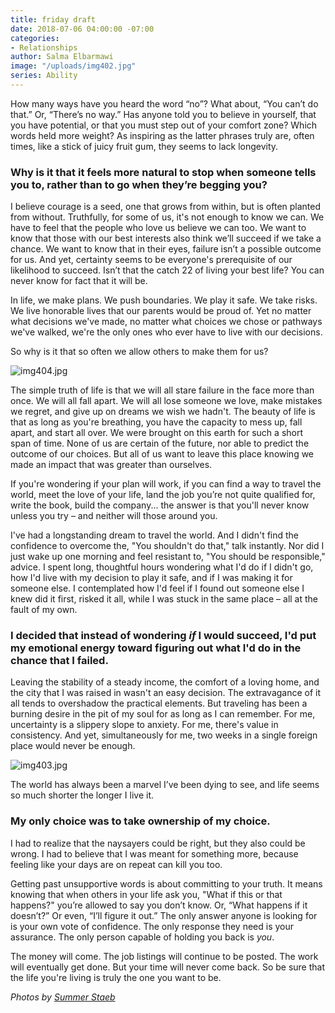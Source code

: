 ```yaml
---
title: friday draft
date: 2018-07-06 04:00:00 -07:00
categories:
- Relationships
author: Salma Elbarmawi
image: "/uploads/img402.jpg"
series: Ability
---
```


How many ways have you heard the word “no”? What about, “You can’t do that.” Or, “There’s no way.” Has anyone told you to believe in yourself, that you have potential, or that you must step out of your comfort zone? Which words held more weight? As inspiring as the latter phrases truly are, often times, like a stick of juicy fruit gum, they seems to lack longevity. 

### Why is it that it feels more natural to stop when someone tells you to, rather than to go when they’re begging you? 

I believe courage is a seed, one that grows from within, but is often planted from without. Truthfully, for some of us, it's not enough to know we can. We have to feel that the people who love us believe we can too. We want to know that those with our best interests also think we’ll succeed if we take a chance. We want to know that in their eyes, failure isn’t a possible outcome for us. And yet, certainty seems to be everyone's prerequisite of our likelihood to succeed. Isn’t that the catch 22 of living your best life? You can never know for fact that it will be. 

In life, we make plans. We push boundaries. We play it safe. We take risks. We live honorable lives that our parents would be proud of. Yet no matter what decisions we've made, no matter what choices we chose or pathways we've walked, we're the only ones who ever have to live with our decisions. 

So why is it that so often we allow others to make them for us? 

![img404.jpg](/uploads/img404.jpg)

The simple truth of life is that we will all stare failure in the face more than once. We will all fall apart. We will all lose someone we love, make mistakes we regret, and give up on dreams we wish we hadn't. The beauty of life is that as long as you're breathing, you have the capacity to mess up, fall apart, and start all over. We were brought on this earth for such a short span of time. None of us are certain of the future, nor able to predict the outcome of our choices. But all of us want to leave this place knowing we made an impact that was greater than ourselves. 

If you're wondering if your plan will work, if you can find a way to travel the world, meet the love of your life, land the job you’re not quite qualified for, write the book, build the company... the answer is that you'll never know unless you try – and neither will those around you. 

I've had a longstanding dream to travel the world. And I didn't find the confidence to overcome the, "You shouldn't do that," talk instantly. Nor did I just wake up one morning and feel resistant to, "You should be responsible," advice. I spent long, thoughtful hours wondering what I'd do if I didn't go, how I'd live with my decision to play it safe, and if I was making it for someone else. I contemplated how I'd feel if I found out someone else I knew did it first, risked it all, while I was stuck in the same place – all at the fault of my own. 

### I decided that instead of wondering _if_ I would succeed, I'd put my emotional energy toward figuring out what I'd do in the chance that I failed. 

Leaving the stability of a steady income, the comfort of a loving home, and the city that I was raised in wasn't an easy decision. The extravagance of it all tends to overshadow the practical elements. But traveling has been a burning desire in the pit of my soul for as long as I can remember. For me, uncertainty is a slippery slope to anxiety. For me, there's value in consistency. And yet, simultaneously for me, two weeks in a single foreign place would never be enough. 

![img403.jpg](/uploads/img403.jpg)

The world has always been a marvel I’ve been dying to see, and life seems so much shorter the longer I live it. 

### My only choice was to take ownership of my choice. 

I had to realize that the naysayers could be right, but they also could be wrong. I had to believe that I was meant for something more, because feeling like your days are on repeat can kill you too. 

Getting past unsupportive words is about committing to your truth. It means knowing that when others in your life ask you, "What if this or that happens?" you’re allowed to say you don’t know. Or, “What happens if it doesn’t?” Or even, “I’ll figure it out.” The only answer anyone is looking for is your own vote of confidence. The only response they need is your assurance. The only person capable of holding you back is _you_. 

The money will come. The job listings will continue to be posted. The work will eventually get done. But your time will never come back. So be sure that the life you're living is truly the one you want to be. 

_Photos by [Summer Staeb](https://www.summerstaeb.com/)_ 